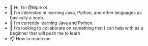 - 👋 Hi, I’m @MprkrS
- 👀 I’m interested in learning Java, Python, and other languages as basically a noob.
- 🌱 I’m currently learning Java and Python.
- 💞️ I’m looking to collaborate on something that I can help with as a beginner that will push me to learn.
- 📫 How to reach me 

<!---
MprkrS/MprkrS is a ✨ special ✨ repository because its `README.md` (this file) appears on your GitHub profile.
You can click the Preview link to take a look at your changes.
--->
